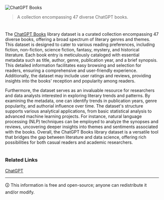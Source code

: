 ![ChatGPT Books](https://github.com/sourceduty/ChatGPT_Books/assets/123030236/b96b1fcc-0ef7-4152-9603-d884904d7e51)

> A collection encompassing 47 diverse ChatGPT books.

#

The [ChatGPT Books](https://www.kaggle.com/datasets/sourceduty/chatgpt-books) library dataset is a curated collection encompassing 47 diverse books, offering a broad spectrum of literary genres and themes. This dataset is designed to cater to various reading preferences, including fiction, non-fiction, science fiction, fantasy, mystery, and historical literature. Each book entry is meticulously cataloged with essential metadata such as title, author, genre, publication year, and a brief synopsis. This detailed information facilitates easy browsing and selection for readers, ensuring a comprehensive and user-friendly experience. Additionally, the dataset may include user ratings and reviews, providing insights into the books' reception and popularity among readers.

Furthermore, the dataset serves as an invaluable resource for researchers and data analysts interested in exploring literary trends and patterns. By examining the metadata, one can identify trends in publication years, genre popularity, and authorial influence over time. The dataset's structure supports various analytical applications, from basic statistical analysis to advanced machine learning projects. For instance, natural language processing (NLP) techniques can be employed to analyze the synopses and reviews, uncovering deeper insights into themes and sentiments associated with the books. Overall, the ChatGPT Books library dataset is a versatile tool that bridges the gap between literature and data science, offering rich possibilities for both casual readers and academic researchers.

#
### Related Links

[ChatGPT](https://github.com/sourceduty/ChatGPT)

***
🛈 This information is free and open-source; anyone can redistribute it and/or modify.
